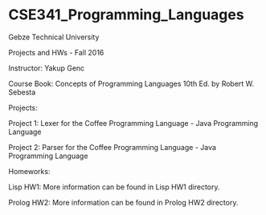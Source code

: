 # CSE341_Programming_Languages

Gebze Technical University

Projects and HWs - Fall 2016

Instructor: Yakup Genc

Course Book: Concepts of Programming Languages 10th Ed. by Robert W. Sebesta

Projects:

Project 1: Lexer for the Coffee Programming Language - Java Programming Language

Project 2: Parser for the Coffee Programming Language - Java Programming Language

Homeworks:

Lisp HW1: More information can be found in Lisp HW1 directory.

Prolog HW2: More information can be found in Prolog HW2 directory.
